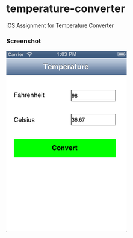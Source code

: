 temperature-converter
=====================

iOS Assignment for Temperature Converter


### Screenshot

<img src="http://github.com/RelaxedMaverick/temperature-converter/blob/master/Screenshot.png" alt="Main" width="320"/>
